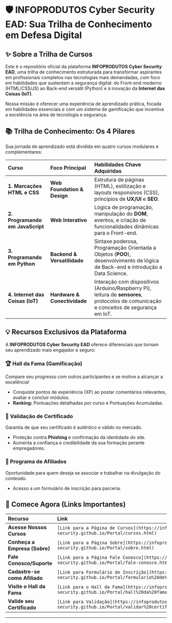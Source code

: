 # 🛡️ INFOPRODUTOS Cyber Security EAD: Sua Trilha de Conhecimento em Defesa Digital

## ✨ Sobre a Trilha de Cursos

Este é o repositório oficial da plataforma **INFOPRODUTOS Cyber Security EAD**, uma trilha de conhecimento estruturada para transformar aspirantes em profissionais completos nas tecnologias mais demandadas, com foco em habilidades que sustentam a segurança digital: do Front-end moderno (HTML/CSS/JS) ao Back-end versátil (Python) e à inovação da **Internet das Coisas (IoT)**.

Nossa missão é oferecer uma experiência de aprendizado prática, focada em habilidades essenciais e com um sistema de gamificação que incentiva a excelência na área de tecnologia e segurança.

## 📚 Trilha de Conhecimento: Os 4 Pilares

Sua jornada de aprendizado está dividida em quatro cursos modulares e complementares:

| Curso | Foco Principal | Habilidades Chave Adquiridas |
| :--- | :--- | :--- |
| **1. Marcações HTML e CSS** | **Web Foundation & Design** | Estrutura de páginas (HTML), estilização e layouts responsivos (CSS), princípios de **UX/UI** e **SEO**. |
| **2. Programando em JavaScript** | **Web Interativo** | Lógica de programação, manipulação do **DOM**, eventos, e criação de funcionalidades dinâmicas para o Front-end. |
| **3. Programando em Python** | **Backend & Versatilidade** | Sintaxe poderosa, Programação Orientada a Objetos (**POO**), desenvolvimento de lógica de Back-end e introdução a Data Science. |
| **4. Internet das Coisas (IoT)** | **Hardware & Conectividade** | Interação com dispositivos (Arduino/Raspberry Pi), leitura de **sensores**, protocolos de comunicação e conceitos de segurança em IoT. |

## 💡 Recursos Exclusivos da Plataforma

A **INFOPRODUTOS Cyber Security EAD** oferece diferenciais que tornam seu aprendizado mais engajador e seguro:

### **🏆 Hall da Fama (Gamificação)**
Compare seu progresso com outros participantes e se motive a alcançar a excelência!
* Conquiste pontos de experiência (XP) ao postar comentários relevantes, avaliar e concluir módulos.
* **Ranking:** Pontuações detalhadas por curso e Pontuações Acumuladas.

### **📜 Validação de Certificado**
Garantia de que seu certificado é autêntico e válido no mercado.
* Proteção contra **Phishing** e confirmação da identidade do site.
* Aumenta a confiança e credibilidade da sua formação perante empregadores.

### **🤝 Programa de Afiliados**
Oportunidade para quem deseja se associar e trabalhar na divulgação do conteúdo.
* Acesso a um formulário de inscrição para parceria.

## 🔗 Comece Agora (Links Importantes)

| Recurso | Link |
| :--- | :--- |
| **Acesse Nossos Cursos** | `[Link para a Página de Cursos](https://infoprodutos-org-cyber-security.github.io/Portal/cursos.html)` |
| **Conheça a Empresa (Sobre)** | `[Link para a Página Sobre](https://infoprodutos-org-cyber-security.github.io/Portal/sobre.html)` |
| **Fale Conosco/Suporte** | `[Link para a Página Fale Conosco](https://infoprodutos-org-cyber-security.github.io/Portal/fale-conosco.html)` |
| **Cadastre-se como Afiliado** | `[Link para Formulário de Inscrição](https://infoprodutos-org-cyber-security.github.io/Portal/formulario%20de%20inscri%C3%A7%C3%A3o.html)` |
| **Visite o Hall da Fama** | `[Link para o Hall da Fama](https://infoprodutos-org-cyber-security.github.io/Portal/hall%20da%20fama.html)` |
| **Valide seu Certificado** | `[Link para Validação](https://infoprodutos-org-cyber-security.github.io/Portal/validar%20certificado.html)` |

---